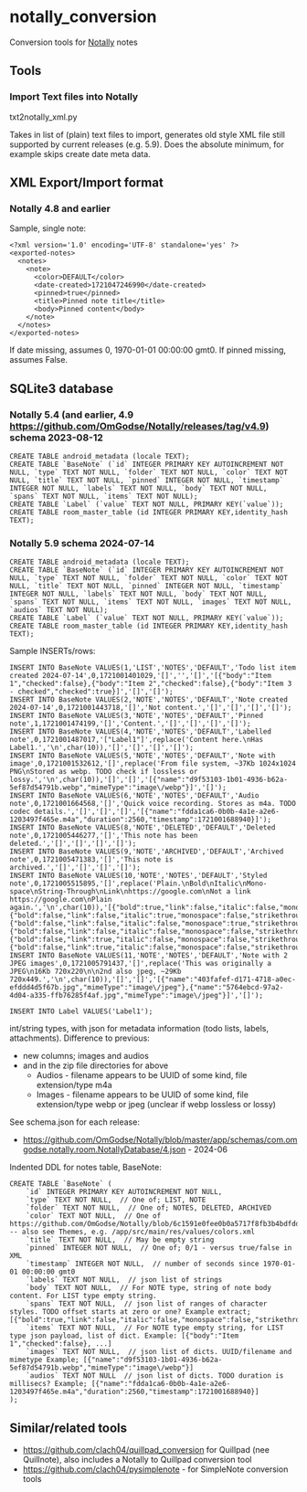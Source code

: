 # notally_conversion

Conversion tools for [Notally](https://github.com/OmGodse/Notally) notes

## Tools

### Import Text files into Notally

txt2notally_xml.py

Takes in list of (plain) text files to import, generates old style XML file still supported by current releases (e.g. 5.9).
Does the absolute minimum, for example skips create date meta data.

## XML Export/Import format

### Notally 4.8 and earlier

Sample, single note:

    <?xml version='1.0' encoding='UTF-8' standalone='yes' ?>
    <exported-notes>
      <notes>
        <note>
          <color>DEFAULT</color>
          <date-created>1721047246990</date-created>
          <pinned>true</pinned>
          <title>Pinned note title</title>
          <body>Pinned content</body>
        </note>
      </notes>
    </exported-notes>

If date missing, assumes 0, 1970-01-01 00:00:00 gmt0.
If pinned missing, assumes False.


## SQLite3 database

### Notally 5.4 (and earlier, 4.9 https://github.com/OmGodse/Notally/releases/tag/v4.9) schema 2023-08-12

    CREATE TABLE android_metadata (locale TEXT);
    CREATE TABLE `BaseNote` (`id` INTEGER PRIMARY KEY AUTOINCREMENT NOT NULL, `type` TEXT NOT NULL, `folder` TEXT NOT NULL, `color` TEXT NOT NULL, `title` TEXT NOT NULL, `pinned` INTEGER NOT NULL, `timestamp` INTEGER NOT NULL, `labels` TEXT NOT NULL, `body` TEXT NOT NULL, `spans` TEXT NOT NULL, `items` TEXT NOT NULL);
    CREATE TABLE `Label` (`value` TEXT NOT NULL, PRIMARY KEY(`value`));
    CREATE TABLE room_master_table (id INTEGER PRIMARY KEY,identity_hash TEXT);


### Notally 5.9 schema 2024-07-14

    CREATE TABLE android_metadata (locale TEXT);
    CREATE TABLE `BaseNote` (`id` INTEGER PRIMARY KEY AUTOINCREMENT NOT NULL, `type` TEXT NOT NULL, `folder` TEXT NOT NULL, `color` TEXT NOT NULL, `title` TEXT NOT NULL, `pinned` INTEGER NOT NULL, `timestamp` INTEGER NOT NULL, `labels` TEXT NOT NULL, `body` TEXT NOT NULL, `spans` TEXT NOT NULL, `items` TEXT NOT NULL, `images` TEXT NOT NULL, `audios` TEXT NOT NULL);
    CREATE TABLE `Label` (`value` TEXT NOT NULL, PRIMARY KEY(`value`));
    CREATE TABLE room_master_table (id INTEGER PRIMARY KEY,identity_hash TEXT);

Sample INSERTs/rows:

    INSERT INTO BaseNote VALUES(1,'LIST','NOTES','DEFAULT','Todo list item created 2024-07-14',0,1721001401029,'[]','','[]','[{"body":"Item 1","checked":false},{"body":"Item 2","checked":false},{"body":"Item 3 - checked","checked":true}]','[]','[]');
    INSERT INTO BaseNote VALUES(2,'NOTE','NOTES','DEFAULT','Note created 2024-07-14',0,1721001443718,'[]','Not content.','[]','[]','[]','[]');
    INSERT INTO BaseNote VALUES(3,'NOTE','NOTES','DEFAULT','Pinned note',1,1721001474199,'[]','Content.','[]','[]','[]','[]');
    INSERT INTO BaseNote VALUES(4,'NOTE','NOTES','DEFAULT','Labelled note',0,1721001487017,'["Label1"]',replace('Content here.\nHas Label1.','\n',char(10)),'[]','[]','[]','[]');
    INSERT INTO BaseNote VALUES(5,'NOTE','NOTES','DEFAULT','Note with image',0,1721001532612,'[]',replace('From file system, ~37Kb 1024x1024  PNG\nStored as webp. TODO check if lossless or lossy.','\n',char(10)),'[]','[]','[{"name":"d9f53103-1b01-4936-b62a-5ef87d54791b.webp","mimeType":"image\/webp"}]','[]');
    INSERT INTO BaseNote VALUES(6,'NOTE','NOTES','DEFAULT','Audio note',0,1721001664568,'[]','Quick voice recording. Stores as m4a. TODO codec details.','[]','[]','[]','[{"name":"fdda1ca6-0b0b-4a1e-a2e6-1203497f465e.m4a","duration":2560,"timestamp":1721001688940}]');
    INSERT INTO BaseNote VALUES(8,'NOTE','DELETED','DEFAULT','Deleted note',0,1721005446277,'[]','This note has been deleted.','[]','[]','[]','[]');
    INSERT INTO BaseNote VALUES(9,'NOTE','ARCHIVED','DEFAULT','Archived note',0,1721005471383,'[]','This note is archived.','[]','[]','[]','[]');
    INSERT INTO BaseNote VALUES(10,'NOTE','NOTES','DEFAULT','Styled note',0,1721005515895,'[]',replace('Plain.\nBold\nItalic\nMono-space\nString-Through\nLink\nhttps://google.com\nNot a link https://google.com\nPlain again.','\n',char(10)),'[{"bold":true,"link":false,"italic":false,"monospace":false,"strikethrough":false,"start":7,"end":11},{"bold":false,"link":false,"italic":true,"monospace":false,"strikethrough":false,"start":12,"end":18},{"bold":false,"link":false,"italic":false,"monospace":true,"strikethrough":false,"start":19,"end":29},{"bold":false,"link":false,"italic":false,"monospace":false,"strikethrough":true,"start":30,"end":44},{"bold":false,"link":true,"italic":false,"monospace":false,"strikethrough":false,"start":45,"end":49},{"bold":false,"link":true,"italic":false,"monospace":false,"strikethrough":false,"start":50,"end":68}]','[]','[]','[]');
    INSERT INTO BaseNote VALUES(11,'NOTE','NOTES','DEFAULT','Note with 2 JPEG images',0,1721005791437,'[]',replace('This was originally a JPEG\n16Kb 720x220\n\n2nd also jpeg, ~29Kb 720x449.','\n',char(10)),'[]','[]','[{"name":"403fafef-d171-4718-a0ec-efddd4d5f67b.jpg","mimeType":"image\/jpeg"},{"name":"5764ebcd-97a2-4d04-a335-ffb76285f4af.jpg","mimeType":"image\/jpeg"}]','[]');

    INSERT INTO Label VALUES('Label1');

int/string types, with json for metadata information (todo lists, labels, attachments).
Difference to previous:

  * new columns; images and audios
  * and in the zip file directories for above
      * Audios - filename appears to be UUID of some kind, file extension/type m4a
      * Images - filename appears to be UUID of some kind, file extension/type webp or jpeg (unclear if webp lossless or lossy)

See schema.json for each release:

 * https://github.com/OmGodse/Notally/blob/master/app/schemas/com.omgodse.notally.room.NotallyDatabase/4.json - 2024-06

Indented DDL for notes table, BaseNote:

    CREATE TABLE `BaseNote` (
        `id` INTEGER PRIMARY KEY AUTOINCREMENT NOT NULL,
        `type` TEXT NOT NULL,  // One of; LIST, NOTE
        `folder` TEXT NOT NULL,  // One of; NOTES, DELETED, ARCHIVED
        `color` TEXT NOT NULL,  // One of https://github.com/OmGodse/Notally/blob/6c1591e0fee0b0a5717f8fb3b4bdfdd586904e82/app/src/main/java/com/omgodse/notally/room/Color.kt#L3  -- also see Themes, e.g. /app/src/main/res/values/colors.xml
        `title` TEXT NOT NULL,  // May be empty string
        `pinned` INTEGER NOT NULL,  // One of; 0/1 - versus true/false in XML
        `timestamp` INTEGER NOT NULL,  // number of seconds since 1970-01-01 00:00:00 gmt0
        `labels` TEXT NOT NULL,  // json list of strings
        `body` TEXT NOT NULL,  // For NOTE type, string of note body content. For LIST type empty string.
        `spans` TEXT NOT NULL,  // json list of ranges of character styles. TODO offset starts at zero or one? Example extract; [{"bold":true,"link":false,"italic":false,"monospace":false,"strikethrough":false,"start":7,"end":11}....]
        `items` TEXT NOT NULL,  // For NOTE type empty string, for LIST type json payload, list of dict. Example: [{"body":"Item 1","checked":false}, ...]
        `images` TEXT NOT NULL,  // json list of dicts. UUID/filename and mimetype Example; [{"name":"d9f53103-1b01-4936-b62a-5ef87d54791b.webp","mimeType":"image\/webp"}]
        `audios` TEXT NOT NULL  // json list of dicts. TODO duration is millisecs? Example; [{"name":"fdda1ca6-0b0b-4a1e-a2e6-1203497f465e.m4a","duration":2560,"timestamp":1721001688940}]
    );

## Similar/related tools

  * https://github.com/clach04/quillpad_conversion for Quillpad (nee Quillnote), also includes a Notally to Quillpad conversion tool
  * https://github.com/clach04/pysimplenote - for SimpleNote conversion tools
